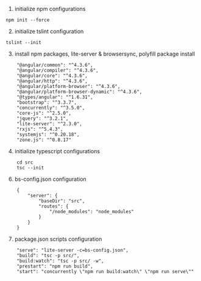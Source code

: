 1. initialize npm configurations

```
npm init --force
```

2. initialize tslint configuration

```
tslint --init
```

3. install npm packages, lite-server & browsersync, polyfill package install

```
    "@angular/common": "^4.3.6",
    "@angular/compiler": "^4.3.6",
    "@angular/core": "^4.3.6",
    "@angular/http": "^4.3.6",
    "@angular/platform-browser": "^4.3.6",
    "@angular/platform-browser-dynamic": "^4.3.6",
    "@types/angular": "^1.6.31",
    "bootstrap": "^3.3.7",
    "concurrently": "^3.5.0",
    "core-js": "^2.5.0",
    "jquery": "^3.2.1",
    "lite-server": "^2.3.0",
    "rxjs": "^5.4.3",
    "systemjs": "^0.20.18",
    "zone.js": "^0.8.17"
```

4. initialize typescript configurations

```
    cd src
    tsc --init
```

6. bs-config.json configuration

```
    {
        "server": {
            "baseDir": "src",
            "routes": {
                "/node_modules": "node_modules"
            }
        }
    }
```

7. package.json scripts configuration

```
    "serve": "lite-server -c=bs-config.json",
    "build": "tsc -p src/",
    "build:watch": "tsc -p src/ -w",
    "prestart": "npm run build",
    "start": "concurrently \"npm run build:watch\" \"npm run serve\""
```
